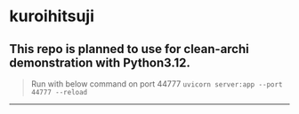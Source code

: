 # kuroihitsuji

## This repo is planned to use for clean-archi demonstration with Python3.12.

> Run with below command on port 44777
`uvicorn server:app --port 44777 --reload`
------
